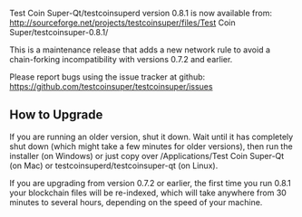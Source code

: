 Test Coin Super-Qt/testcoinsuperd version 0.8.1 is now available from:
  http://sourceforge.net/projects/testcoinsuper/files/Test Coin Super/testcoinsuper-0.8.1/

This is a maintenance release that adds a new network rule to avoid
a chain-forking incompatibility with versions 0.7.2 and earlier.

Please report bugs using the issue tracker at github:
  https://github.com/testcoinsuper/testcoinsuper/issues


How to Upgrade
--------------

If you are running an older version, shut it down. Wait
until it has completely shut down (which might take a few minutes for older
versions), then run the installer (on Windows) or just copy over
/Applications/Test Coin Super-Qt (on Mac) or testcoinsuperd/testcoinsuper-qt (on Linux).

If you are upgrading from version 0.7.2 or earlier, the first time you
run 0.8.1 your blockchain files will be re-indexed, which will take
anywhere from 30 minutes to several hours, depending on the speed of
your machine.
